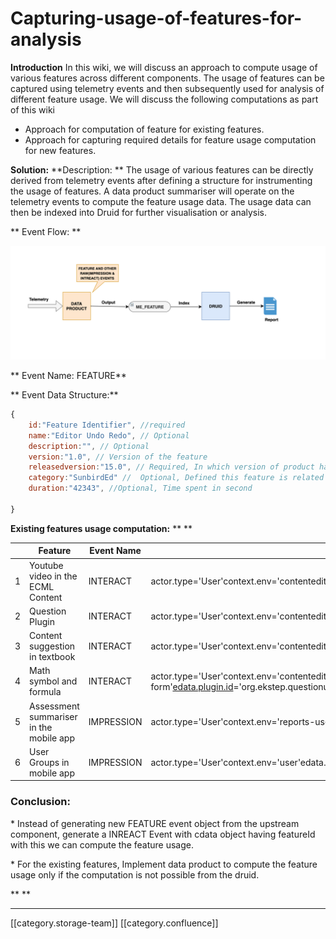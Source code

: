 # Capturing-usage-of-features-for-analysis

**Introduction** In this wiki, we will discuss an approach to compute usage of various features across different components. The usage of features can be captured using telemetry events and then subsequently used for analysis of different feature usage. We will discuss the following computations as part of this wiki

* Approach for computation of feature for existing features.
* Approach for capturing required details for feature usage computation for new features.

**Solution:** \*\*Description: \*\* The usage of various features can be directly derived from telemetry events after defining a structure for instrumenting the usage of features. A data product summariser will operate on the telemetry events to compute the feature usage data. The usage data can then be indexed into Druid for further visualisation or analysis.

&#x20;   \*\*   Event Flow:     \*\*

![](<../../../../.gitbook/assets/Screenshot 2019-04-01 at 3.41.11 PM.png>)

\*\*      Event Name:   FEATURE\*\*

&#x20;&#x20;

\*\*      Event Data Structure:\*\*

```js
{
	id:"Feature Identifier", //required
	name:"Editor Undo Redo", // Optional
	description:"", // Optional
    version:"1.0", // Version of the feature
	releasedversion:"15.0", // Required, In which version of product having this featureId
	category:"SunbirdEd" //  Optional, Defined this feature is related to SunbirdEd or SunbirdCore (Ex: SunbirdEd or SunbirdCore)
	duration:"42343", //Optional, Time spent in second 
	
}
```

**Existing features usage computation:** \*\* \*\*

|   | Feature                                 | Event Name | Properties                                                                                                                                                                                                                             |
| - | --------------------------------------- | ---------- | -------------------------------------------------------------------------------------------------------------------------------------------------------------------------------------------------------------------------------------- |
| 1 | Youtube video in the ECML Content       | INTERACT   | actor.type='User'context.env='contenteditor'object.type='content'edata.type='select'edata.plugin.id='org.ekstep.video'                                                                                                                 |
| 2 | Question Plugin                         | INTERACT   | actor.type='User'context.env='contenteditor'object.type='content'edata.type='click'[edata.id](http://edata.id)='button'edata.subtype='select'[edata.plugin.id](http://edata.plugin.id)='org.ekstep.questionbank'                       |
| 3 | Content suggestion in textbook          | INTERACT   | actor.type='User'context.env='contenteditor'object.type='content'edata.type='click'[edata.id](http://edata.id)='button'edata.subtype='select'edata.plugin.id='org.ekstep.suggestioncontent'                                            |
| 4 | Math symbol and formula                 | INTERACT   | actor.type='User'context.env='contenteditor'object.type='content'edata.type='TOUCH'[edata.id](http://edata.id)='input'edata.pageid='question-creation-mcq-form'[edata.plugin.id](http://edata.plugin.id)='org.ekstep.questionunit.mcq' |
| 5 | Assessment summariser in the mobile app | IMPRESSION | actor.type='User'context.env='reports-users-group'edata.pageid='user'edata.uri='user'edata.type='view'                                                                                                                                 |
| 6 | User Groups in mobile app               | IMPRESSION | actor.type='User'context.env='user'edata.pageid='users-groups'edata.uri='users-groups'edata.type='view'                                                                                                                                |

### Conclusion:

\* Instead of generating new FEATURE event object from the upstream component, generate a INREACT Event with cdata object having featureId with this we can compute the feature usage.

\* For the existing features, Implement data product to compute the feature usage only if the computation is not possible from the druid.

\*\* \*\*

***

\[\[category.storage-team]] \[\[category.confluence]]
